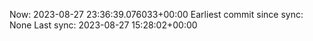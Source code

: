 Now: 2023-08-27 23:36:39.076033+00:00 Earliest commit since sync: None Last sync: 2023-08-27 15:28:02+00:00

